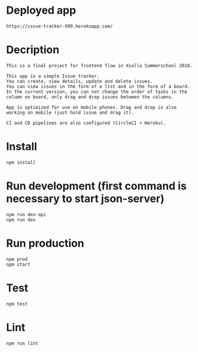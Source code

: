 # Deployed app

    https://issue-tracker-999.herokuapp.com/

# Decription

    This is a final project for frontend flow in Xsolla Summerschool 2018.

    This app is a simple Issue tracker.
    You can create, view details, update and delete issues.
    You can view issues in the form of a list and in the form of a board. In the current version, you can not change the order of tasks in the column on board, only drag and drop issues between the columns.

    App is optimized for use on mobile phones. Drag and drop is also working on mobile (just hold issue and drag it).

    CI and CD pipelines are also configured (CircleCI + Heroku).

# Install

    npm install

# Run development (first command is necessary to start json-server)

    npm run dev-api
    npm run dev

# Run production

    npm prod
    npm start

# Test

    npm test

# Lint

    npm run lint
